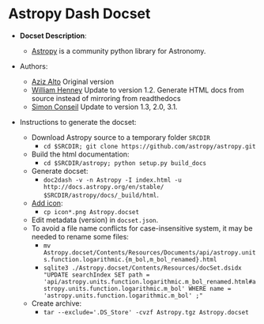 Astropy Dash Docset
=======================

- __Docset Description__:
    - [Astropy](http://www.astropy.org/) is a community python library for Astronomy.

- Authors:
    - [Aziz Alto](https://github.com/iamaziz) Original version
    - [William Henney](https://github.com/deprecated) Update to version 1.2. Generate HTML docs from source instead of mirroring from readthedocs
    - [Simon Conseil](https://github.com/saimn) Update to version 1.3, 2.0, 3.1.

- Instructions to generate the docset:
	- Download Astropy source to a temporary folder `SRCDIR`
	  - `cd $SRCDIR; git clone https://github.com/astropy/astropy.git`
    - Build the html documentation:
	  - `cd $SRCDIR/astropy; python setup.py build_docs`
    - Generate docset:
      - `doc2dash -v -n Astropy -I index.html -u http://docs.astropy.org/en/stable/ $SRCDIR/astropy/docs/_build/html`.
    - [Add icon](http://kapeli.com/docsets#addingicon):
	  - `cp icon*.png Astropy.docset`
	- Edit metadata (version) in `docset.json`.
    - To avoid a file name conflicts for case-insensitive system, it may be
      needed to rename some files:
      - `mv Astropy.docset/Contents/Resources/Documents/api/astropy.units.function.logarithmic.{m_bol,m_bol_renamed}.html`
      - `sqlite3 ./Astropy.docset/Contents/Resources/docSet.dsidx "UPDATE searchIndex SET path = 'api/astropy.units.function.logarithmic.m_bol_renamed.html#astropy.units.function.logarithmic.m_bol' WHERE name = 'astropy.units.function.logarithmic.m_bol' ;"`
    - Create archive:
      - `tar --exclude='.DS_Store' -cvzf Astropy.tgz Astropy.docset`
